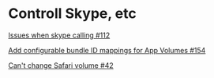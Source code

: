 # Controll Skype, etc

[Issues when skype calling #112](https://github.com/kyleneideck/BackgroundMusic/issues/112)

[Add configurable bundle ID mappings for App Volumes #154](https://github.com/kyleneideck/BackgroundMusic/issues/154)

[Can't change Safari volume #42](https://github.com/kyleneideck/BackgroundMusic/issues/42)